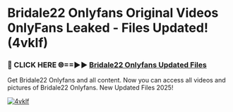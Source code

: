 # Bridale22 Onlyfans Original Videos 0nlyFans Leaked - Files Updated! (4vklf)

<h3>🔴 CLICK HERE 🌐==►► <a href="https://tinyurl.com/4seja8ks" rel="nofollow">Bridale22 Onlyfans Updated Files</a></h3>

Get Bridale22 Onlyfans and all content. Now you can access all videos and pictures of Bridale22 Onlyfans. New Updated Files 2025!

[![4vklf](https://i.imgur.com/EWjZXRe.gif)](https://tinyurl.com/4seja8ks)
